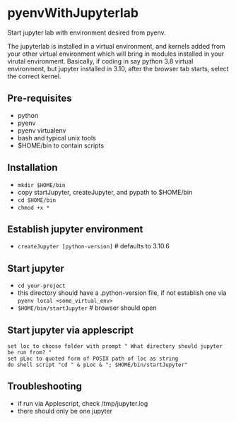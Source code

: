 # pyenvWithJupyterlab
Start jupyter lab with environment desired from pyenv.

The jupyterlab is installed in a virtual environment, and kernels added from your other virtual environment which will bring in modules installed in your virutal environment. Basically, if coding in say python 3.8 virtual environment, but jupyter installed in 3.10, after the browser tab starts, select the correct kernel.

## Pre-requisites
* python
* pyenv
* pyenv virtualenv
* bash and typical unix tools
* $HOME/bin to contain scripts

## Installation
* `mkdir $HOME/bin`
* copy startJupyter, createJupyter, and pypath to $HOME/bin
* `cd $HOME/bin`
* `chmod +x *`

## Establish jupyter environment
* `createJupyter [python-version]`  # defaults to 3.10.6

## Start jupyter
* `cd your-project`
* this directory should have a .python-version file, if not establish one via `pyenv local <some_virtual_env>`
* `$HOME/bin/startJupyter`  # browser should open

## Start jupyter via applescript
```
set loc to choose folder with prompt " What directory should jupyter be run from? " 
set pLoc to quoted form of POSIX path of loc as string 
do shell script "cd " & pLoc & "; $HOME/bin/startJupyter"
```

## Troubleshooting
* if run via Applescript, check /tmp/jupyter.log
* there should only be one jupyter
